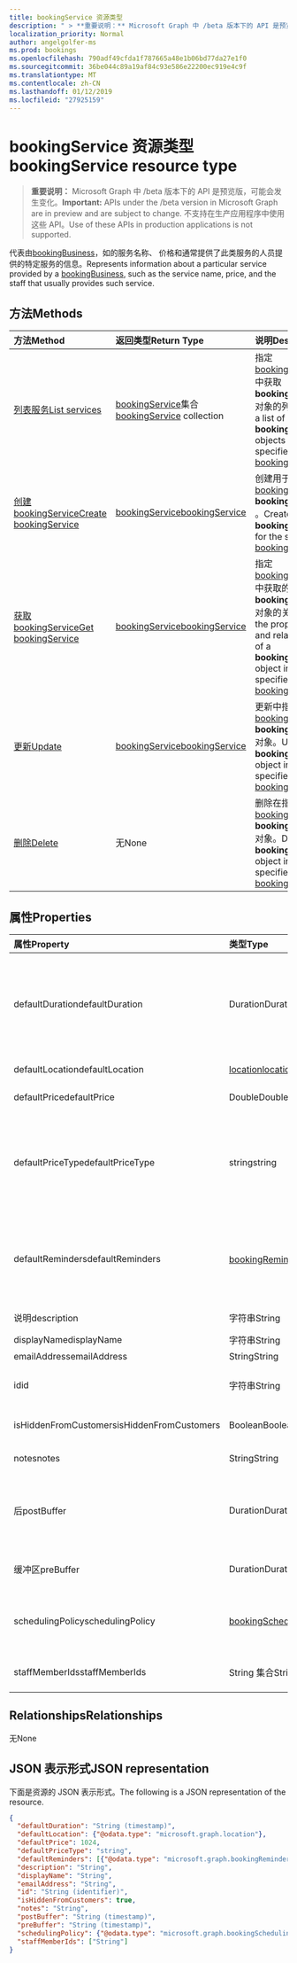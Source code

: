 ```yaml
---
title: bookingService 资源类型
description: " > **重要说明：** Microsoft Graph 中 /beta 版本下的 API 是预览版，可能会发生变化。 不支持在生产应用程序中使用这些 API。"
localization_priority: Normal
author: angelgolfer-ms
ms.prod: bookings
ms.openlocfilehash: 790adf49cfda1f787665a48e1b06bd77da27e1f0
ms.sourcegitcommit: 36be044c89a19af84c93e586e22200ec919e4c9f
ms.translationtype: MT
ms.contentlocale: zh-CN
ms.lasthandoff: 01/12/2019
ms.locfileid: "27925159"
---
```

# <a name="bookingservice-resource-type"></a><span data-ttu-id="c223c-104">bookingService 资源类型</span><span class="sxs-lookup"><span data-stu-id="c223c-104">bookingService resource type</span></span>

 > <span data-ttu-id="c223c-105">**重要说明：** Microsoft Graph 中 /beta 版本下的 API 是预览版，可能会发生变化。</span><span class="sxs-lookup"><span data-stu-id="c223c-105">**Important:** APIs under the /beta version in Microsoft Graph are in preview and are subject to change.</span></span> <span data-ttu-id="c223c-106">不支持在生产应用程序中使用这些 API。</span><span class="sxs-lookup"><span data-stu-id="c223c-106">Use of these APIs in production applications is not supported.</span></span>
 
<span data-ttu-id="c223c-107">代表由[bookingBusiness](bookingbusiness.md)，如的服务名称、 价格和通常提供了此类服务的人员提供的特定服务的信息。</span><span class="sxs-lookup"><span data-stu-id="c223c-107">Represents information about a particular service provided by a [bookingBusiness](bookingbusiness.md), such as the service name, price, and the staff that usually provides such service.</span></span>

## <a name="methods"></a><span data-ttu-id="c223c-108">方法</span><span class="sxs-lookup"><span data-stu-id="c223c-108">Methods</span></span>

| <span data-ttu-id="c223c-109">方法</span><span class="sxs-lookup"><span data-stu-id="c223c-109">Method</span></span>           | <span data-ttu-id="c223c-110">返回类型</span><span class="sxs-lookup"><span data-stu-id="c223c-110">Return Type</span></span>    |<span data-ttu-id="c223c-111">说明</span><span class="sxs-lookup"><span data-stu-id="c223c-111">Description</span></span>|
|:---------------|:--------|:----------|
|[<span data-ttu-id="c223c-112">列表服务</span><span class="sxs-lookup"><span data-stu-id="c223c-112">List services</span></span>](../api/bookingbusiness-list-services.md) | <span data-ttu-id="c223c-113">[bookingService](bookingservice.md)集合</span><span class="sxs-lookup"><span data-stu-id="c223c-113">[bookingService](bookingservice.md) collection</span></span> | <span data-ttu-id="c223c-114">指定[bookingbusiness](../resources/bookingbusiness.md)中获取**bookingService**对象的列表。</span><span class="sxs-lookup"><span data-stu-id="c223c-114">Get a list of **bookingService** objects in the specified [bookingbusiness](../resources/bookingbusiness.md).</span></span>|
|[<span data-ttu-id="c223c-115">创建 bookingService</span><span class="sxs-lookup"><span data-stu-id="c223c-115">Create bookingService</span></span>](../api/bookingbusiness-post-services.md) | [<span data-ttu-id="c223c-116">bookingService</span><span class="sxs-lookup"><span data-stu-id="c223c-116">bookingService</span></span>](bookingservice.md) | <span data-ttu-id="c223c-117">创建用于指定[bookingbusiness](../resources/bookingbusiness.md) **bookingService** 。</span><span class="sxs-lookup"><span data-stu-id="c223c-117">Create a **bookingService** for the specified [bookingbusiness](../resources/bookingbusiness.md).</span></span> |
|[<span data-ttu-id="c223c-118">获取 bookingService</span><span class="sxs-lookup"><span data-stu-id="c223c-118">Get bookingService</span></span>](../api/bookingservice-get.md) | [<span data-ttu-id="c223c-119">bookingService</span><span class="sxs-lookup"><span data-stu-id="c223c-119">bookingService</span></span>](bookingservice.md) |<span data-ttu-id="c223c-120">指定[bookingbusiness](../resources/bookingbusiness.md)中获取的属性和**bookingService**对象的关系。</span><span class="sxs-lookup"><span data-stu-id="c223c-120">Get the properties and relationships of a **bookingService** object in the specified [bookingbusiness](../resources/bookingbusiness.md).</span></span>|
|[<span data-ttu-id="c223c-121">更新</span><span class="sxs-lookup"><span data-stu-id="c223c-121">Update</span></span>](../api/bookingservice-update.md) | [<span data-ttu-id="c223c-122">bookingService</span><span class="sxs-lookup"><span data-stu-id="c223c-122">bookingService</span></span>](bookingservice.md)    |<span data-ttu-id="c223c-123">更新中指定[bookingbusiness](../resources/bookingbusiness.md) **bookingService**对象。</span><span class="sxs-lookup"><span data-stu-id="c223c-123">Update a **bookingService** object in the specified [bookingbusiness](../resources/bookingbusiness.md).</span></span> |
|[<span data-ttu-id="c223c-124">删除</span><span class="sxs-lookup"><span data-stu-id="c223c-124">Delete</span></span>](../api/bookingservice-delete.md) | <span data-ttu-id="c223c-125">无</span><span class="sxs-lookup"><span data-stu-id="c223c-125">None</span></span> |<span data-ttu-id="c223c-126">删除在指定[bookingbusiness](../resources/bookingbusiness.md) **bookingService**对象。</span><span class="sxs-lookup"><span data-stu-id="c223c-126">Delete a **bookingService** object in the specified [bookingbusiness](../resources/bookingbusiness.md).</span></span> |

## <a name="properties"></a><span data-ttu-id="c223c-127">属性</span><span class="sxs-lookup"><span data-stu-id="c223c-127">Properties</span></span>
| <span data-ttu-id="c223c-128">属性</span><span class="sxs-lookup"><span data-stu-id="c223c-128">Property</span></span>     | <span data-ttu-id="c223c-129">类型</span><span class="sxs-lookup"><span data-stu-id="c223c-129">Type</span></span>   |<span data-ttu-id="c223c-130">说明</span><span class="sxs-lookup"><span data-stu-id="c223c-130">Description</span></span>|
|:---------------|:--------|:----------|
|<span data-ttu-id="c223c-131">defaultDuration</span><span class="sxs-lookup"><span data-stu-id="c223c-131">defaultDuration</span></span>|<span data-ttu-id="c223c-132">Duration</span><span class="sxs-lookup"><span data-stu-id="c223c-132">Duration</span></span>|<span data-ttu-id="c223c-133">默认服务中的天、 小时、 分钟和秒数字表示的长度。</span><span class="sxs-lookup"><span data-stu-id="c223c-133">The default length of the service, represented in numbers of days, hours, minutes, and seconds.</span></span> <span data-ttu-id="c223c-134">例如，P11D23H59M59.999999999999S。</span><span class="sxs-lookup"><span data-stu-id="c223c-134">For example, P11D23H59M59.999999999999S.</span></span> |
|<span data-ttu-id="c223c-135">defaultLocation</span><span class="sxs-lookup"><span data-stu-id="c223c-135">defaultLocation</span></span>|[<span data-ttu-id="c223c-136">location</span><span class="sxs-lookup"><span data-stu-id="c223c-136">location</span></span>](location.md)|<span data-ttu-id="c223c-137">服务的默认物理位置。</span><span class="sxs-lookup"><span data-stu-id="c223c-137">The default physical location for the service.</span></span>|
|<span data-ttu-id="c223c-138">defaultPrice</span><span class="sxs-lookup"><span data-stu-id="c223c-138">defaultPrice</span></span>|<span data-ttu-id="c223c-139">Double</span><span class="sxs-lookup"><span data-stu-id="c223c-139">Double</span></span>|<span data-ttu-id="c223c-140">该服务默认货币价格。</span><span class="sxs-lookup"><span data-stu-id="c223c-140">The default monetary price for the service.</span></span>|
|<span data-ttu-id="c223c-141">defaultPriceType</span><span class="sxs-lookup"><span data-stu-id="c223c-141">defaultPriceType</span></span>|<span data-ttu-id="c223c-142">string</span><span class="sxs-lookup"><span data-stu-id="c223c-142">string</span></span>|<span data-ttu-id="c223c-143">负责服务的默认方式。</span><span class="sxs-lookup"><span data-stu-id="c223c-143">The default way the service is charged.</span></span> <span data-ttu-id="c223c-144">可取值为：`undefined`、`fixedPrice`、`startingAt`、`hourly`、`free`、`priceVaries`、`callUs`、`notSet`。</span><span class="sxs-lookup"><span data-stu-id="c223c-144">Possible values are: `undefined`, `fixedPrice`, `startingAt`, `hourly`, `free`, `priceVaries`, `callUs`, `notSet`.</span></span>|
|<span data-ttu-id="c223c-145">defaultReminders</span><span class="sxs-lookup"><span data-stu-id="c223c-145">defaultReminders</span></span>|<span data-ttu-id="c223c-146">[bookingReminder](bookingreminder.md)集合</span><span class="sxs-lookup"><span data-stu-id="c223c-146">[bookingReminder](bookingreminder.md) collection</span></span>|<span data-ttu-id="c223c-147">默认设置的该服务的约会的提醒。</span><span class="sxs-lookup"><span data-stu-id="c223c-147">The default set of reminders for an appointment of this service.</span></span> <span data-ttu-id="c223c-148">此属性的值时，可仅读取此**bookingService**由其 id。</span><span class="sxs-lookup"><span data-stu-id="c223c-148">The value of this property is available only when reading this **bookingService** by its ID.</span></span>|
|<span data-ttu-id="c223c-149">说明</span><span class="sxs-lookup"><span data-stu-id="c223c-149">description</span></span>|<span data-ttu-id="c223c-150">字符串</span><span class="sxs-lookup"><span data-stu-id="c223c-150">String</span></span>|<span data-ttu-id="c223c-151">服务的文本说明。</span><span class="sxs-lookup"><span data-stu-id="c223c-151">A text description for the service.</span></span>|
|<span data-ttu-id="c223c-152">displayName</span><span class="sxs-lookup"><span data-stu-id="c223c-152">displayName</span></span>|<span data-ttu-id="c223c-153">字符串</span><span class="sxs-lookup"><span data-stu-id="c223c-153">String</span></span>|<span data-ttu-id="c223c-154">服务名称。</span><span class="sxs-lookup"><span data-stu-id="c223c-154">A service name.</span></span>|
|<span data-ttu-id="c223c-155">emailAddress</span><span class="sxs-lookup"><span data-stu-id="c223c-155">emailAddress</span></span>|<span data-ttu-id="c223c-156">String</span><span class="sxs-lookup"><span data-stu-id="c223c-156">String</span></span>|<span data-ttu-id="c223c-157">电子邮件地址</span><span class="sxs-lookup"><span data-stu-id="c223c-157">An email address</span></span>|
|<span data-ttu-id="c223c-158">id</span><span class="sxs-lookup"><span data-stu-id="c223c-158">id</span></span>|<span data-ttu-id="c223c-159">字符串</span><span class="sxs-lookup"><span data-stu-id="c223c-159">String</span></span>|<span data-ttu-id="c223c-160">该服务，以 GUID 格式的 ID。</span><span class="sxs-lookup"><span data-stu-id="c223c-160">The ID of that service, in a GUID format.</span></span> <span data-ttu-id="c223c-161">只读。</span><span class="sxs-lookup"><span data-stu-id="c223c-161">Read-only.</span></span>|
|<span data-ttu-id="c223c-162">isHiddenFromCustomers</span><span class="sxs-lookup"><span data-stu-id="c223c-162">isHiddenFromCustomers</span></span>|<span data-ttu-id="c223c-163">Boolean</span><span class="sxs-lookup"><span data-stu-id="c223c-163">Boolean</span></span>|<span data-ttu-id="c223c-164">True 表示该服务不是预定的客户。</span><span class="sxs-lookup"><span data-stu-id="c223c-164">True means this service is not available to customers for booking.</span></span>|
|<span data-ttu-id="c223c-165">notes</span><span class="sxs-lookup"><span data-stu-id="c223c-165">notes</span></span>|<span data-ttu-id="c223c-166">String</span><span class="sxs-lookup"><span data-stu-id="c223c-166">String</span></span>|<span data-ttu-id="c223c-167">有关此服务的其他信息。</span><span class="sxs-lookup"><span data-stu-id="c223c-167">Additional information about this service.</span></span>|
|<span data-ttu-id="c223c-168">后</span><span class="sxs-lookup"><span data-stu-id="c223c-168">postBuffer</span></span>|<span data-ttu-id="c223c-169">Duration</span><span class="sxs-lookup"><span data-stu-id="c223c-169">Duration</span></span>|<span data-ttu-id="c223c-170">此服务的时间为缓冲区之后为约会结束，且在下一步之前客户约会可以为预约。</span><span class="sxs-lookup"><span data-stu-id="c223c-170">The time to buffer after an appointment for this service ends, and before the next customer appointment can be booked.</span></span>|
|<span data-ttu-id="c223c-171">缓冲区</span><span class="sxs-lookup"><span data-stu-id="c223c-171">preBuffer</span></span>|<span data-ttu-id="c223c-172">Duration</span><span class="sxs-lookup"><span data-stu-id="c223c-172">Duration</span></span>|<span data-ttu-id="c223c-173">缓冲区之前可以启动此服务的约会的时间。</span><span class="sxs-lookup"><span data-stu-id="c223c-173">The time to buffer before an appointment for this service can start.</span></span>|
|<span data-ttu-id="c223c-174">schedulingPolicy</span><span class="sxs-lookup"><span data-stu-id="c223c-174">schedulingPolicy</span></span>|[<span data-ttu-id="c223c-175">bookingSchedulingPolicy</span><span class="sxs-lookup"><span data-stu-id="c223c-175">bookingSchedulingPolicy</span></span>](bookingschedulingpolicy.md)|<span data-ttu-id="c223c-176">确定如何创建和管理服务此类型的约会的策略集。</span><span class="sxs-lookup"><span data-stu-id="c223c-176">The set of policies that determine how appointments for this type of service should be created and managed.</span></span>|
|<span data-ttu-id="c223c-177">staffMemberIds</span><span class="sxs-lookup"><span data-stu-id="c223c-177">staffMemberIds</span></span>|<span data-ttu-id="c223c-178">String 集合</span><span class="sxs-lookup"><span data-stu-id="c223c-178">String collection</span></span>|<span data-ttu-id="c223c-179">表示这些[员工](bookingstaffmember.md)提供此服务。</span><span class="sxs-lookup"><span data-stu-id="c223c-179">Represents those [staff members](bookingstaffmember.md) who provide this service.</span></span> |

## <a name="relationships"></a><span data-ttu-id="c223c-180">Relationships</span><span class="sxs-lookup"><span data-stu-id="c223c-180">Relationships</span></span>
<span data-ttu-id="c223c-181">无</span><span class="sxs-lookup"><span data-stu-id="c223c-181">None</span></span>


## <a name="json-representation"></a><span data-ttu-id="c223c-182">JSON 表示形式</span><span class="sxs-lookup"><span data-stu-id="c223c-182">JSON representation</span></span>

<span data-ttu-id="c223c-183">下面是资源的 JSON 表示形式。</span><span class="sxs-lookup"><span data-stu-id="c223c-183">The following is a JSON representation of the resource.</span></span>

<!-- {
  "blockType": "resource",
  "optionalProperties": [

  ],
  "@odata.type": "microsoft.graph.bookingService"
}-->

```json
{
  "defaultDuration": "String (timestamp)",
  "defaultLocation": {"@odata.type": "microsoft.graph.location"},
  "defaultPrice": 1024,
  "defaultPriceType": "string",
  "defaultReminders": [{"@odata.type": "microsoft.graph.bookingReminder"}],
  "description": "String",
  "displayName": "String",
  "emailAddress": "String",
  "id": "String (identifier)",
  "isHiddenFromCustomers": true,
  "notes": "String",
  "postBuffer": "String (timestamp)",
  "preBuffer": "String (timestamp)",
  "schedulingPolicy": {"@odata.type": "microsoft.graph.bookingSchedulingPolicy"},
  "staffMemberIds": ["String"]
}

```

<!-- uuid: 8fcb5dbc-d5aa-4681-8e31-b001d5168d79
2015-10-25 14:57:30 UTC -->
<!-- {
  "type": "#page.annotation",
  "description": "bookingService resource",
  "keywords": "",
  "section": "documentation",
  "tocPath": ""
}-->
